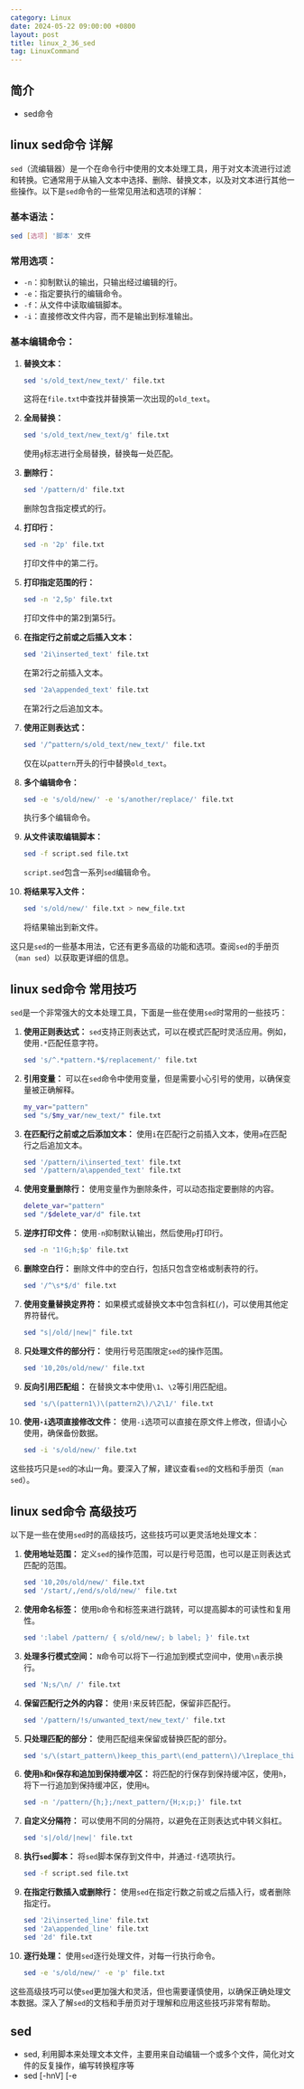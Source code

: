 ```yaml
---
category: Linux
date: 2024-05-22 09:00:00 +0800
layout: post
title: linux_2_36_sed
tag: LinuxCommand
---
```

## 简介

+ sed命令

## linux sed命令 详解

`sed`（流编辑器）是一个在命令行中使用的文本处理工具，用于对文本流进行过滤和转换。它通常用于从输入文本中选择、删除、替换文本，以及对文本进行其他一些操作。以下是`sed`命令的一些常见用法和选项的详解：

### 基本语法：
```bash
sed [选项] '脚本' 文件
```

### 常用选项：
- `-n`：抑制默认的输出，只输出经过编辑的行。
- `-e`：指定要执行的编辑命令。
- `-f`：从文件中读取编辑脚本。
- `-i`：直接修改文件内容，而不是输出到标准输出。

### 基本编辑命令：
1. **替换文本：**
   ```bash
   sed 's/old_text/new_text/' file.txt
   ```
   这将在`file.txt`中查找并替换第一次出现的`old_text`。

2. **全局替换：**
   ```bash
   sed 's/old_text/new_text/g' file.txt
   ```
   使用`g`标志进行全局替换，替换每一处匹配。

3. **删除行：**
   ```bash
   sed '/pattern/d' file.txt
   ```
   删除包含指定模式的行。

4. **打印行：**
   ```bash
   sed -n '2p' file.txt
   ```
   打印文件中的第二行。

5. **打印指定范围的行：**
   ```bash
   sed -n '2,5p' file.txt
   ```
   打印文件中的第2到第5行。

6. **在指定行之前或之后插入文本：**
   ```bash
   sed '2i\inserted_text' file.txt
   ```
   在第2行之前插入文本。

   ```bash
   sed '2a\appended_text' file.txt
   ```
   在第2行之后追加文本。

7. **使用正则表达式：**
   ```bash
   sed '/^pattern/s/old_text/new_text/' file.txt
   ```
   仅在以`pattern`开头的行中替换`old_text`。

8. **多个编辑命令：**
   ```bash
   sed -e 's/old/new/' -e 's/another/replace/' file.txt
   ```
   执行多个编辑命令。

9. **从文件读取编辑脚本：**
   ```bash
   sed -f script.sed file.txt
   ```
   `script.sed`包含一系列`sed`编辑命令。

10. **将结果写入文件：**
    ```bash
    sed 's/old/new/' file.txt > new_file.txt
    ```
    将结果输出到新文件。

这只是`sed`的一些基本用法，它还有更多高级的功能和选项。查阅`sed`的手册页（`man sed`）以获取更详细的信息。

## linux sed命令 常用技巧

`sed`是一个非常强大的文本处理工具，下面是一些在使用`sed`时常用的一些技巧：

1. **使用正则表达式：**
   `sed`支持正则表达式，可以在模式匹配时灵活应用。例如，使用`.*`匹配任意字符。

   ```bash
   sed 's/^.*pattern.*$/replacement/' file.txt
   ```

2. **引用变量：**
   可以在`sed`命令中使用变量，但是需要小心引号的使用，以确保变量被正确解释。

   ```bash
   my_var="pattern"
   sed "s/$my_var/new_text/" file.txt
   ```

3. **在匹配行之前或之后添加文本：**
   使用`i`在匹配行之前插入文本，使用`a`在匹配行之后追加文本。

   ```bash
   sed '/pattern/i\inserted_text' file.txt
   sed '/pattern/a\appended_text' file.txt
   ```

4. **使用变量删除行：**
   使用变量作为删除条件，可以动态指定要删除的内容。

   ```bash
   delete_var="pattern"
   sed "/$delete_var/d" file.txt
   ```

5. **逆序打印文件：**
   使用`-n`抑制默认输出，然后使用`p`打印行。

   ```bash
   sed -n '1!G;h;$p' file.txt
   ```

6. **删除空白行：**
   删除文件中的空白行，包括只包含空格或制表符的行。

   ```bash
   sed '/^\s*$/d' file.txt
   ```

7. **使用变量替换定界符：**
   如果模式或替换文本中包含斜杠(`/`)，可以使用其他定界符替代。

   ```bash
   sed "s|/old/|new|" file.txt
   ```

8. **只处理文件的部分行：**
   使用行号范围限定`sed`的操作范围。

   ```bash
   sed '10,20s/old/new/' file.txt
   ```

9. **反向引用匹配组：**
   在替换文本中使用`\1`、`\2`等引用匹配组。

   ```bash
   sed 's/\(pattern1\)\(pattern2\)/\2\1/' file.txt
   ```

10. **使用`-i`选项直接修改文件：**
    使用`-i`选项可以直接在原文件上修改，但请小心使用，确保备份数据。

    ```bash
    sed -i 's/old/new/' file.txt
    ```

这些技巧只是`sed`的冰山一角。要深入了解，建议查看`sed`的文档和手册页（`man sed`）。

## linux sed命令 高级技巧

以下是一些在使用`sed`时的高级技巧，这些技巧可以更灵活地处理文本：

1. **使用地址范围：**
   定义`sed`的操作范围，可以是行号范围，也可以是正则表达式匹配的范围。

   ```bash
   sed '10,20s/old/new/' file.txt
   sed '/start/,/end/s/old/new/' file.txt
   ```

2. **使用命名标签：**
   使用`b`命令和标签来进行跳转，可以提高脚本的可读性和复用性。

   ```bash
   sed ':label /pattern/ { s/old/new/; b label; }' file.txt
   ```

3. **处理多行模式空间：**
   `N`命令可以将下一行追加到模式空间中，使用`\n`表示换行。

   ```bash
   sed 'N;s/\n/ /' file.txt
   ```

4. **保留匹配行之外的内容：**
   使用`!`来反转匹配，保留非匹配行。

   ```bash
   sed '/pattern/!s/unwanted_text/new_text/' file.txt
   ```

5. **只处理匹配的部分：**
   使用匹配组来保留或替换匹配的部分。

   ```bash
   sed 's/\(start_pattern\)keep_this_part\(end_pattern\)/\1replace_this_part\2/' file.txt
   ```

6. **使用`h`和`H`保存和追加到保持缓冲区：**
   将匹配的行保存到保持缓冲区，使用`h`，将下一行追加到保持缓冲区，使用`H`。

   ```bash
   sed -n '/pattern/{h;};/next_pattern/{H;x;p;}' file.txt
   ```

7. **自定义分隔符：**
   可以使用不同的分隔符，以避免在正则表达式中转义斜杠。

   ```bash
   sed 's|/old/|new|' file.txt
   ```

8. **执行`sed`脚本：**
   将`sed`脚本保存到文件中，并通过`-f`选项执行。

   ```bash
   sed -f script.sed file.txt
   ```

9. **在指定行数插入或删除行：**
   使用`sed`在指定行数之前或之后插入行，或者删除指定行。

   ```bash
   sed '2i\inserted_line' file.txt
   sed '2a\appended_line' file.txt
   sed '2d' file.txt
   ```

10. **逐行处理：**
    使用`sed`逐行处理文件，对每一行执行命令。

    ```bash
    sed -e 's/old/new/' -e 'p' file.txt
    ```

这些高级技巧可以使`sed`更加强大和灵活，但也需要谨慎使用，以确保正确处理文本数据。深入了解`sed`的文档和手册页对于理解和应用这些技巧非常有帮助。

## sed  

+ sed, 利用脚本来处理文本文件，主要用来自动编辑一个或多个文件，简化对文件的反复操作，编写转换程序等
+ sed [-hnV] [-e<script>][-f<script文件>][文本文件]
+ 参数说明
  + `-e<script>` : 以选项中指定的script来处理输入的文本文件
  + `-f<script 文件>` ：以选项中指定的script文件来处理输入的文本文件
  + `-h` ： 显示帮助
  + `-n` ： 仅显示script处理后的结果
+ 动作说明
  + `a` ： 新增，a的后面可以接字符串，这些字符串会在新的一行出现（目前的下一行）
  + `c` ： 取代，c的后面可以接字符串，这些字符串可以取代n1, n2之间的行
  + `d` ： 删除，因为是删除，所以d后面通常不接任何东西
  + `i` ： 插入，i的后面可以接字符串，而这些字符串会出现在新的一行（目前的上一行）
  + `p` ： 打印，将某个选择的数据打印
  + `s` :  取代，可以直接进行取代的工作，通常搭配正则表达式

在Linux中，`sed`命令是一种流编辑器，用于对文本进行流式处理和转换。它读取输入文本的每一行，根据指定的规则进行模式匹配和替换操作，并将处理后的文本输出到标准输出或指定的文件中。

以下是`sed`命令的一般语法：

```
sed [options] 'command' input_file
```

其中，`options`是可选的一些选项，`command`是要执行的`sed`命令，`input_file`是要处理的输入文件。

以下是一些常见的`sed`命令选项和用法：

1. 替换文本：
   ```
   sed 's/pattern/replacement/' input_file
   ```

   此命令将输入文件中的每一行，将匹配`pattern`的内容替换为`replacement`。

2. 删除行：
   ```
   sed '3d' input_file
   ```

   此命令将删除输入文件中的第三行。

3. 使用正则表达式进行匹配：
   ```
   sed -n '/pattern/p' input_file
   ```

   此命令将仅打印匹配正则表达式`pattern`的行。

`sed`命令还支持其他一些高级功能，如全局替换、插入、追加和删除文本行，条件执行等。您可以使用不同的`sed`命令和选项来完成各种文本处理任务。

请注意，`sed`命令是一种非交互式的编辑器，它将按照指定的命令对输入文本进行处理，并将结果输出到标准输出或指定的文件中。它不会修改原始文件，除非您使用重定向符号（`>`）将输出重定向到原始文件。
